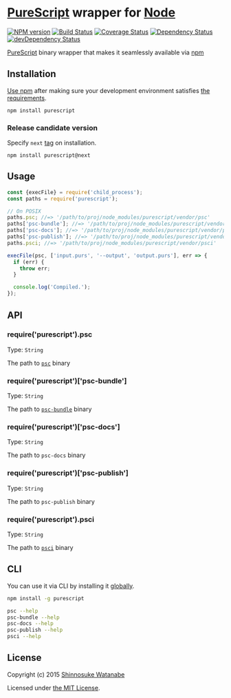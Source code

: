# [PureScript](https://github.com/purescript/purescript) wrapper for [Node](https://nodejs.org/)

[![NPM version](http://img.shields.io/npm/v/purescript.svg)](https://www.npmjs.com/package/purescript)
[![Build Status](http://img.shields.io/travis/purescript-contrib/node-purescript-bin.svg)](http://travis-ci.org/purescript-contrib/node-purescript-bin)
[![Coverage Status](https://img.shields.io/coveralls/purescript-contrib/node-purescript-bin.svg)](https://coveralls.io/github/purescript-contrib/node-purescript-bin?branch=master)
[![Dependency Status](https://img.shields.io/david/purescript-contrib/node-purescript-bin.svg)](https://david-dm.org/purescript-contrib/node-purescript-bin)
[![devDependency Status](https://img.shields.io/david/dev/purescript-contrib/node-purescript-bin.svg)](https://david-dm.org/purescript-contrib/node-purescript-bin#info=devDependencies)

[PureScript](http://www.purescript.org/) binary wrapper that makes it seamlessly available via [npm](https://www.npmjs.com/)

## Installation

[Use npm](https://docs.npmjs.com/cli/install) after making sure your development environment satisfies [the requirements](https://github.com/purescript/purescript/blob/3fa95cc6e4e814d71d52e24062d6e9ecef3c16d3/INSTALL.md#the-curses-library).

```
npm install purescript
```

### Release candidate version

Specify `next` [tag](https://docs.npmjs.com/cli/dist-tag#purpose) on installation.

```
npm install purescript@next
```

## Usage

```javascript
const {execFile} = require('child_process');
const paths = require('purescript');

// On POSIX
paths.psc; //=> '/path/to/proj/node_modules/purescript/vendor/psc'
paths['psc-bundle']; //=> '/path/to/proj/node_modules/purescript/vendor/psc-bundle'
paths['psc-docs']; //=> '/path/to/proj/node_modules/purescript/vendor/psc-docs'
paths['psc-publish']; //=> '/path/to/proj/node_modules/purescript/vendor/psc-publish'
paths.psci; //=> '/path/to/proj/node_modules/purescript/vendor/psci'

execFile(psc, ['input.purs', '--output', 'output.purs'], err => {
  if (err) {
    throw err;
  }

  console.log('Compiled.');
});
```

## API

### require('purescript').psc

Type: `String`

The path to [`psc`](https://github.com/purescript/purescript/wiki/Language-Guide:-Getting-Started#compiler-usage) binary

### require('purescript')['psc-bundle']

Type: `String`

The path to [`psc-bundle`](https://github.com/purescript/purescript/blob/master/psc-bundle/README.md) binary

### require('purescript')['psc-docs']

Type: `String`

The path to `psc-docs` binary

### require('purescript')['psc-publish']

Type: `String`

The path to `psc-publish` binary

### require('purescript').psci

Type: `String`

The path to [`psci`](https://github.com/purescript/purescript/wiki/PSCi) binary

## CLI

You can use it via CLI by installing it [globally](https://docs.npmjs.com/files/folders#global-installation). 

```sh
npm install -g purescript

psc --help
psc-bundle --help
psc-docs --help
psc-publish --help
psci --help
```

## License

Copyright (c) 2015 [Shinnosuke Watanabe](https://github.com/shinnn)

Licensed under [the MIT License](./LICENSE).

